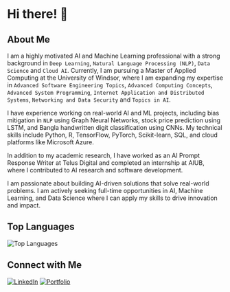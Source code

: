 # Hi there! 👋

## About Me
I am a highly motivated AI and Machine Learning professional with a strong background in `Deep Learning`, `Natural Language Processing (NLP)`, `Data Science` and `Cloud AI`. Currently, I am pursuing a Master of Applied Computing at the University of Windsor, where I am expanding my expertise in `Advanced Software Engineering Topics`, `Advanced Computing Concepts`, `Advanced System Programming`, `Internet Application and Distributed Systems`, `Networking and Data Security` and `Topics in AI`.

I have experience working on real-world AI and ML projects, including bias mitigation in `NLP` using Graph Neural Networks, stock price prediction using LSTM, and Bangla handwritten digit classification using CNNs. My technical skills include Python, R, TensorFlow, PyTorch, Scikit-learn, SQL, and cloud platforms like Microsoft Azure.

In addition to my academic research, I have worked as an AI Prompt Response Writer at Telus Digital and completed an internship at AIUB, where I contributed to AI research and software development.

I am passionate about building AI-driven solutions that solve real-world problems. I am actively seeking full-time opportunities in AI, Machine Learning, and Data Science where I can apply my skills to drive innovation and impact.

## Top Languages

![Top Languages](https://github-readme-stats.vercel.app/api/top-langs/?username=imran-ahmed377&layout=compact&theme=radical)

## Connect with Me

[![LinkedIn](https://img.shields.io/badge/-LinkedIn-blue?style=flat&logo=Linkedin&logoColor=white)](https://www.linkedin.com/in/-imran-ahmed-/)
[![Portfolio](https://img.shields.io/badge/-Portfolio-blue?style=flat&logo=Portfolio&logoColor=white)](https://imran-ahmed377.github.io/imranahmed/index.html#)

